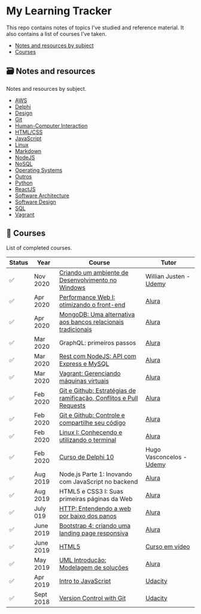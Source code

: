 # My Learning Tracker
 
 This repo contains notes of topics I've studied and reference material. It also contains a list of courses I've taken.

 - [Notes and resources by subject](#card_file_box-notes-and-resources)
 - [Courses](#notebookcourses)

## :card_file_box: Notes and resources

Notes and resources by subject.

- [AWS](aws/)
- [Delphi](delphi/)
- [Design](design/)
- [Git](git/)
- [Human-Computer Interaction](hci/)
- [HTML/CSS](html-css/)
- [JavaScript](javascript/)
- [Linux](linux/)
- [Markdown](markdown/)
- [NodeJS](nodejs/)
- [NoSQL](nosql/)
- [Operating Systems](sistemas-operacionais/)
- [Outros](outros/)
- [Python](python/)
- [ReactJS](react/)
- [Software Architecture](arquitetura/)
- [Software Design](design/)
- [SQL](sql/)
- [Vagrant](vagrant/)

## :notebook:	Courses

List of completed courses.

| Status             | Year      | Course                                                                | Tutor                      |
| ------------------ | --------- | --------------------------------------------------------------------- | -------------------------- |
| :white_check_mark: | Nov 2020  | [Criando um ambiente de Desenvolvimento no Windows]                   | Willian Justen - [Udemy]   |
| :white_check_mark: | Apr 2020  | [Performance Web I: otimizando o front-end]                           | [Alura]                    |
| :white_check_mark: | Apr 2020  | [MongoDB: Uma alternativa aos bancos relacionais tradicionais]        | [Alura]                    |
| :white_check_mark: | Mar 2020  | GraphQL: primeiros passos                                             | [Alura]                    |
| :white_check_mark: | Mar 2020  | [Rest com NodeJS: API com Express e MySQL]                            | [Alura]                    |
| :white_check_mark: | Mar 2020  | [Vagrant: Gerenciando máquinas virtuais]                              | [Alura]                    |
| :white_check_mark: | Feb 2020  | [Git e Github: Estratégias de ramificação, Conflitos e Pull Requests] | [Alura]                    |
| :white_check_mark: | Feb 2020  | [Git e Github: Controle e compartilhe seu código]                     | [Alura]                    |
| :white_check_mark: | Feb 2020  | [Linux I: Conhecendo e utilizando o terminal]                         | [Alura]                    |
| :white_check_mark: | Feb 2020  | [Curso de Delphi 10]                                                  | Hugo Vasconcelos - [Udemy] |
| :white_check_mark: | Aug 2019  | Node.js Parte 1: Inovando com JavaScript no backend                   | [Alura]                    |
| :white_check_mark: | Aug 2019  | HTML5 e CSS3 I: Suas primeiras páginas da Web                         | [Alura]                    |
| :white_check_mark: | July 019  | [HTTP: Entendendo a web por baixo dos panos]                          | [Alura]                    |
| :white_check_mark: | June 2019 | [Bootstrap 4: criando uma landing page responsiva]                    | [Alura]                    |
| :white_check_mark: | June 2019 | [HTML5]                                                               | [Curso em vídeo]           |
| :white_check_mark: | May 2019  | [UML Introdução: Modelagem de soluções]                               | [Alura]                    |
| :white_check_mark: | Apr 2019  | [Intro to JavaScript]                                                 | [Udacity]                  |
| :white_check_mark: | Sept 2018 | [Version Control with Git]                                            | [Udacity]                  |

[//]: # (Reference links to courses)

[Bootstrap 4: criando uma landing page responsiva]: https://www.alura.com.br/curso-online-bootstrap-landing-page
[Criando um ambiente de Desenvolvimento no Windows]: https://www.udemy.com/course/criando-um-ambiente-de-desenvolvimento-no-windows/
[Curso de Delphi 10]: https://www.udemy.com/course/curso-de-delphi-10/
[Git e Github: Controle e compartilhe seu código]: https://www.alura.com.br/curso-online-git-github-controle-de-versao
[Git e Github: Estratégias de ramificação, Conflitos e Pull Requests]: https://www.alura.com.br/curso-online-git-github-branching-conflitos-pull-requests
[HTML5]: https://www.cursoemvideo.com/course/html5/
[HTTP: Entendendo a web por baixo dos panos]: https://www.alura.com.br/curso-online-http-fundamentos
[Intro to JavaScript]: https://www.udacity.com/course/intro-to-javascript--ud803
[Linux I: Conhecendo e utilizando o terminal]: https://www.alura.com.br/curso-online-linux-ubuntu
[MongoDB: Uma alternativa aos bancos relacionais tradicionais]: https://www.alura.com.br/curso-online-mongodb
[Performance Web I: otimizando o front-end]: https://www.alura.com.br/curso-online-otimizacao-performance-web
[Rest com NodeJS: API com Express e MySQL]: https://www.alura.com.br/curso-online-node-rest-api
[UML Introdução: Modelagem de soluções]: https://www.alura.com.br/curso-online-introducao-a-uml
[Vagrant: Gerenciando máquinas virtuais]: https://www.alura.com.br/curso-online-vagrant-gerenciando-maquinas-virtuais
[Version Control with Git]: https://www.udacity.com/course/version-control-with-git--ud123

[//]: # (Reference links to tutors)

[Alura]: https://www.alura.com.br/
[Curso em vídeo]: https://www.cursoemvideo.com/
[Udacity]: https://www.udacity.com/
[Udemy]: https://www.udemy.com/
